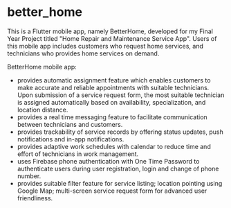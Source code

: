 # better_home

This is a Flutter mobile app, namely BetterHome, developed for my Final Year Project titled "Home Repair and Maintenance Service App". Users of this mobile app includes customers who request home services, and technicians who provides home services on demand.

BetterHome mobile app:
- provides automatic assignment feature which enables customers to make accurate and reliable appointments with suitable technicians. Upon submission of a service request form, the most suitable technician is assigned automatically based on availability, specialization, and location distance.
- provides a real time messaging feature to facilitate communication between technicians and customers.
- provides trackability of service records by offering status updates, push notifications and in-app notifications.
- provides adaptive work schedules with calendar to reduce time and effort of technicians in work management.
- uses Firebase phone authentication with One Time Password to authenticate users during user registration, login and change of phone number.
- provides suitable filter feature for service listing; location pointing using Google Map; multi-screen service request form for advanced user friendliness.

